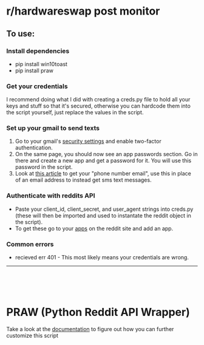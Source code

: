 # r/hardwareswap post monitor
## To use:
### Install dependencies
* pip install win10toast
* pip install praw
### Get your credentials
I recommend doing what I did with creating a creds.py file to hold all your keys and stuff so that it's secured, otherwise you can hardcode them into the script yourself, just replace the values in the script.
### Set up your gmail to send texts
1. Go to your gmail's [security settings](https://myaccount.google.com/security) and enable two-factor authentication.
1. On the same page, you should now see an app passwords section. Go in there and create a new app and get a password for it. You will use this password in the script.
1. Look at [this article](https://www.digitaltrends.com/mobile/how-to-send-a-text-from-your-email-account/) to get your "phone number email", use this in place of an email address to instead get sms text messages.
### Authenticate with reddits API
* Paste your client_id, client_secret, and user_agent strings into creds.py (these will then be imported and used to instantate the reddit object in the script).
* To get these go to your [apps](https://reddit.com/prefs/apps) on the reddit site and add an app.
### Common errors
* recieved err 401 - This most likely means your credentials are wrong.
---
<br><br><br>
# PRAW (Python Reddit API Wrapper)
Take a look at the [documentation](https://praw.readthedocs.io/en/latest/) to figure out how you can further customize this script
